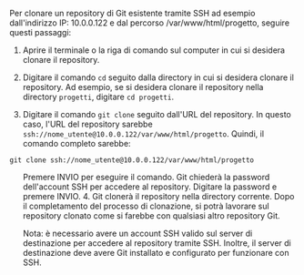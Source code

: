 Per clonare un repository di Git esistente tramite SSH ad esempio dall'indirizzo IP: 10.0.0.122 e dal percorso /var/www/html/progetto, seguire questi passaggi:

1.  Aprire il terminale o la riga di comando sul computer in cui si desidera clonare il repository.
    
2.  Digitare il comando `cd` seguito dalla directory in cui si desidera clonare il repository. Ad esempio, se si desidera clonare il repository nella directory `progetti`, digitare `cd progetti`.
    
3.  Digitare il comando `git clone` seguito dall'URL del repository. In questo caso, l'URL del repository sarebbe `ssh://nome_utente@10.0.0.122/var/www/html/progetto`. Quindi, il comando completo sarebbe:


```
git clone ssh://nome_utente@10.0.0.122/var/www/html/progetto

```
<ol start="4">
Premere INVIO per eseguire il comando. Git chiederà la password dell'account SSH per accedere al repository. Digitare la password e premere INVIO.
</li>
4. Git clonerà il repository nella directory corrente. Dopo il completamento del processo di clonazione, si potrà lavorare sul repository clonato come si farebbe con qualsiasi altro repository Git.

Nota: è necessario avere un account SSH valido sul server di destinazione per accedere al repository tramite SSH. Inoltre, il server di destinazione deve avere Git installato e configurato per funzionare con SSH.
